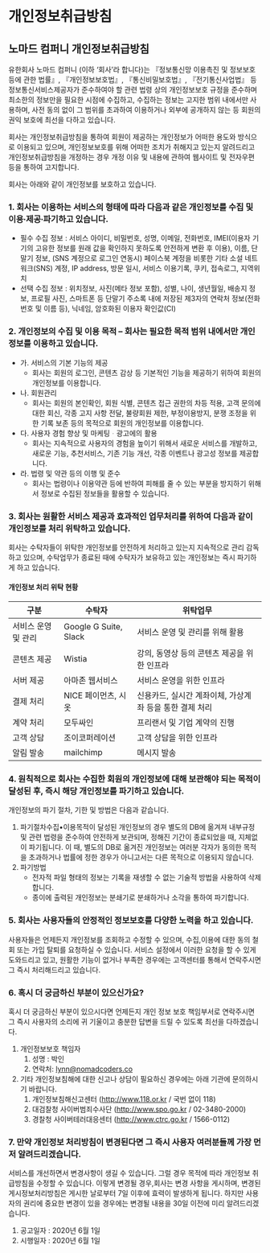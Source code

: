 # 개인정보취급방침

## 노마드 컴퍼니 개인정보취급방침

유한회사 노마드 컴퍼니 (이하 ‘회사’라 합니다)는 『정보통신망 이용촉진 및 정보보호 등에 관한 법률』, 『개인정보보호법』, 『통신비밀보호법』, 『전기통신사업법』 등 정보통신서비스제공자가 준수하여야 할 관련 법령 상의 개인정보보호 규정을 준수하며 최소한의 정보만을 필요한 시점에 수집하고, 수집하는 정보는 고지한 범위 내에서만 사용하며, 사전 동의 없이 그 범위를 초과하여 이용하거나 외부에 공개하지 않는 등 회원의 권익 보호에 최선을 다하고 있습니다.

회사는 개인정보취급방침을 통하여 회원이 제공하는 개인정보가 어떠한 용도와 방식으로 이용되고 있으며, 개인정보보호를 위해 어떠한 조치가 취해지고 있는지 알려드리고 개인정보취급방침을 개정하는 경우 개정 이유 및 내용에 관하여 웹사이트 및 전자우편 등을 통하여 고지합니다.

회사는 아래와 같이 개인정보를 보호하고 있습니다.

### 1. 회사는 이용하는 서비스의 형태에 따라 다음과 같은 개인정보를 수집 및 이용∙제공∙파기하고 있습니다.

- 필수 수집 정보 : 서비스 아이디, 비밀번호, 성명, 이메일, 전화번호, IMEI(이용자 기기의 고유한 정보를 원래 값을 확인하지 못하도록 안전하게 변환 후 이용), 이름, 단말기 정보, (SNS 계정으로 로그인 연동시) 페이스북 계정을 비롯한 기타 소설 네트워크(SNS) 계정, IP address, 방문 일시, 서비스 이용기록, 쿠키, 접속로그, 지역위치
- 선택 수집 정보 : 위치정보, 사진(메타 정보 포함), 성별, 나이, 생년월일, 배송지 정보, 프로필 사진, 스마트폰 등 단말기 주소록 내에 저장된 제3자의 연락처 정보(전화번호 및 이름 등), 닉네임, 암호화된 이용자 확인값(CI)

### 2. 개인정보의 수집 및 이용 목적 – 회사는 필요한 목적 범위 내에서만 개인정보를 이용하고 있습니다.

- 가. 서비스의 기본 기능의 제공
  - 회사는 회원의 로그인, 콘텐츠 감상 등 기본적인 기능을 제공하기 위하여 회원의 개인정보를 이용합니다.
- 나. 회원관리
  - 회사는 회원의 본인확인, 회원 식별, 콘텐츠 접근 권한의 차등 적용, 고객 문의에 대한 회신, 각종 고지 사항 전달, 불량회원 제한, 부정이용방지, 분쟁 조정을 위한 기록 보존 등의 목적으로 회원의 개인정보를 이용합니다.
- 다. 사용자 경험 향상 및 마케팅ᆞ광고에의 활용
  - 회사는 지속적으로 사용자의 경험을 높이기 위해서 새로운 서비스를 개발하고,새로운 기능, 추천서비스, 기존 기능 개선, 각종 이벤트나 광고성 정보를 제공합니다.
- 라. 법령 및 약관 등의 이행 및 준수
  - 회사는 법령이나 이용약관 등에 반하여 피해를 줄 수 있는 부분을 방지하기 위해서 정보로 수집된 정보들을 활용할 수 있습니다.

### 3. 회사는 원활한 서비스 제공과 효과적인 업무처리를 위하여 다음과 같이 개인정보를 처리 위탁하고 있습니다.

회사는 수탁자들이 위탁한 개인정보를 안전하게 처리하고 있는지 지속적으로 관리 감독하고 있으며, 수탁업무가 종료된 때에 수탁자가 보유하고 있는 개인정보는 즉시 파기하게 하고 있습니다.

#### 개인정보 처리 위탁 현황

| 구분                | 수탁자                | 위탁업무                                                |
| ------------------- | --------------------- | ------------------------------------------------------- |
| 서비스 운영 및 관리 | Google G Suite, Slack | 서비스 운영 및 관리를 위해 활용                         |
| 콘텐츠 제공         | Wistia                | 강의, 동영상 등의 콘텐츠 제공을 위한 인프라             |
| 서버 제공           | 아마존 웹서비스       | 서비스 운영을 위한 인프라                               |
| 결제 처리           | NICE 페이먼츠, 시옷   | 신용카드, 실시간 계좌이체, 가상계좌 등을 통한 결제 처리 |
| 계약 처리           | 모두싸인              | 프리랜서 및 기업 계약의 진행                            |
| 고객 상담           | 조이코퍼레이션        | 고객 상담을 위한 인프라                                 |
| 알림 발송           | mailchimp             | 메시지 발송                                             |

### 4. 원칙적으로 회사는 수집한 회원의 개인정보에 대해 보관해야 되는 목적이 달성된 후, 즉시 해당 개인정보를 파기하고 있습니다.

개인정보의 파기 절차, 기한 및 방법은 다음과 같습니다.

1. 파기절차수집•이용목적이 달성된 개인정보의 경우 별도의 DB에 옮겨져 내부규정 및 관련 법령을 준수하여 안전하게 보관되며, 정해진 기간이 종료되었을 때, 지체없이 파기됩니다. 이 때, 별도의 DB로 옮겨진 개인정보는 여러분 각자가 동의한 목적을 초과하거나 법률에 정한 경우가 아니고서는 다른 목적으로 이용되지 않습니다.
2. 파기방법
   - 전자적 파일 형태의 정보는 기록을 재생할 수 없는 기술적 방법을 사용하여 삭제합니다.
   - 종이에 출력된 개인정보는 분쇄기로 분쇄하거나 소각을 통하여 파기합니다.

### 5. 회사는 사용자들의 안정적인 정보보호를 다양한 노력을 하고 있습니다.

사용자들은 언제든지 개인정보를 조회하고 수정할 수 있으며, 수집,이용에 대한 동의 철회 또는 가입 탈퇴를 요청하실 수 있습니다. 서비스 설정에서 이러한 요청을 할 수 있게 도와드리고 있고, 원활한 기능이 없거나 부족한 경우에는 고객센터를 통해서 연락주시면 그 즉시 처리해드리고 있습니다.

### 6. 혹시 더 궁금하신 부분이 있으신가요?

혹시 더 궁금하신 부분이 있으시다면 언제든지 개인 정보 보호 책임부서로 연락주시면 그 즉시 사용자의 소리에 귀 기울이고 충분한 답변을 드릴 수 있도록 최선을 다하겠습니다.

1. 개인정보보호 책임자
   1. 성명 : 박인
   2. 연락처: lynn@nomadcoders.co
2. 기타 개인정보침해에 대한 신고나 상담이 필요하신 경우에는 아래 기관에 문의하시기 바랍니다.
   1. 개인정보침해신고센터 (http://www.118.or.kr / 국번 없이 118)
   2. 대검찰청 사이버범죄수사단 (http://www.spo.go.kr / 02-3480-2000)
   3. 경찰청 사이버테러대응센터 (http://www.ctrc.go.kr / 1566-0112)

### 7. 만약 개인정보 처리방침이 변경된다면 그 즉시 사용자 여러분들께 가장 먼저 알려드리겠습니다.

서비스를 개선하면서 변경사항이 생길 수 있습니다. 그럴 경우 목적에 따라 개인정보 취급방침을 수정할 수 있습니다. 이렇게 변경될 경우,회사는 변경 사항을 게시하며, 변경된 게시정보처리방침은 게시한 날로부터 7일 이후에 효력이 발생하게 됩니다. 하지만 사용자의 권리에 중요한 변경이 있을 경우에는 변경될 내용을 30일 이전에 미리 알려드리겠습니다.

1. 공고일자 : 2020년 6월 1일
2. 시행일자 : 2020년 6월 1일
